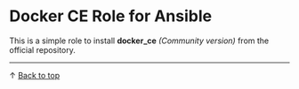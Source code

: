 # Docker CE Role for Ansible

This is a simple role to install **docker_ce** *(Community version)* from the official repository.

---

&uarr; [Back to top](#)